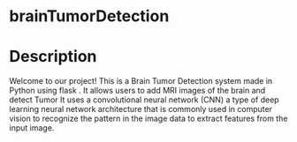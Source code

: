 # brainTumorDetection
# Description 
Welcome to our project! This is a Brain Tumor Detection system made in Python using  flask . It allows users to add MRI images of the brain and detect Tumor 
It uses a convolutional neural network (CNN)  a type of deep learning neural network architecture that is commonly used in computer vision to recognize the pattern
in the image data to extract features from the input image.
